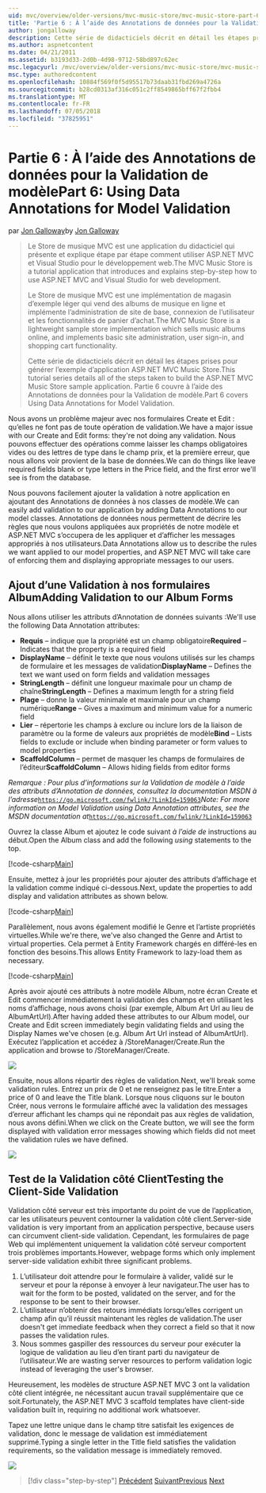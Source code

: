 ```yaml
---
uid: mvc/overview/older-versions/mvc-music-store/mvc-music-store-part-6
title: 'Partie 6 : À l’aide des Annotations de données pour la Validation de modèle | Microsoft Docs'
author: jongalloway
description: Cette série de didacticiels décrit en détail les étapes prises pour générer l’exemple d’application ASP.NET MVC Music Store. Partie 6 couvre à l’aide des Annotations de données pour le modèle V...
ms.author: aspnetcontent
ms.date: 04/21/2011
ms.assetid: b3193d33-2d0b-4d98-9712-58bd897c62ec
msc.legacyurl: /mvc/overview/older-versions/mvc-music-store/mvc-music-store-part-6
msc.type: authoredcontent
ms.openlocfilehash: 10884f569f0f5d95517b73daab31fbd269a4726a
ms.sourcegitcommit: b28cd0313af316c051c2ff8549865bff67f2fbb4
ms.translationtype: MT
ms.contentlocale: fr-FR
ms.lasthandoff: 07/05/2018
ms.locfileid: "37825951"
---
```

<a name="part-6-using-data-annotations-for-model-validation"></a><span data-ttu-id="df960-104">Partie 6 : À l’aide des Annotations de données pour la Validation de modèle</span><span class="sxs-lookup"><span data-stu-id="df960-104">Part 6: Using Data Annotations for Model Validation</span></span>
====================
<span data-ttu-id="df960-105">par [Jon Galloway](https://github.com/jongalloway)</span><span class="sxs-lookup"><span data-stu-id="df960-105">by [Jon Galloway](https://github.com/jongalloway)</span></span>

> <span data-ttu-id="df960-106">Le Store de musique MVC est une application du didacticiel qui présente et explique étape par étape comment utiliser ASP.NET MVC et Visual Studio pour le développement web.</span><span class="sxs-lookup"><span data-stu-id="df960-106">The MVC Music Store is a tutorial application that introduces and explains step-by-step how to use ASP.NET MVC and Visual Studio for web development.</span></span>  
>   
> <span data-ttu-id="df960-107">Le Store de musique MVC est une implémentation de magasin d’exemple léger qui vend des albums de musique en ligne et implémente l’administration de site de base, connexion de l’utilisateur et les fonctionnalités de panier d’achat.</span><span class="sxs-lookup"><span data-stu-id="df960-107">The MVC Music Store is a lightweight sample store implementation which sells music albums online, and implements basic site administration, user sign-in, and shopping cart functionality.</span></span>  
>   
> <span data-ttu-id="df960-108">Cette série de didacticiels décrit en détail les étapes prises pour générer l’exemple d’application ASP.NET MVC Music Store.</span><span class="sxs-lookup"><span data-stu-id="df960-108">This tutorial series details all of the steps taken to build the ASP.NET MVC Music Store sample application.</span></span> <span data-ttu-id="df960-109">Partie 6 couvre à l’aide des Annotations de données pour la Validation de modèle.</span><span class="sxs-lookup"><span data-stu-id="df960-109">Part 6 covers Using Data Annotations for Model Validation.</span></span>


<span data-ttu-id="df960-110">Nous avons un problème majeur avec nos formulaires Create et Edit : qu’elles ne font pas de toute opération de validation.</span><span class="sxs-lookup"><span data-stu-id="df960-110">We have a major issue with our Create and Edit forms: they're not doing any validation.</span></span> <span data-ttu-id="df960-111">Nous pouvons effectuer des opérations comme laisser les champs obligatoires vides ou des lettres de type dans le champ prix, et la première erreur, que nous allons voir provient de la base de données.</span><span class="sxs-lookup"><span data-stu-id="df960-111">We can do things like leave required fields blank or type letters in the Price field, and the first error we'll see is from the database.</span></span>

<span data-ttu-id="df960-112">Nous pouvons facilement ajouter la validation à notre application en ajoutant des Annotations de données à nos classes de modèle.</span><span class="sxs-lookup"><span data-stu-id="df960-112">We can easily add validation to our application by adding Data Annotations to our model classes.</span></span> <span data-ttu-id="df960-113">Annotations de données nous permettent de décrire les règles que nous voulons appliquées aux propriétés de notre modèle et ASP.NET MVC s’occupera de les appliquer et d’afficher les messages appropriés à nos utilisateurs.</span><span class="sxs-lookup"><span data-stu-id="df960-113">Data Annotations allow us to describe the rules we want applied to our model properties, and ASP.NET MVC will take care of enforcing them and displaying appropriate messages to our users.</span></span>

## <a name="adding-validation-to-our-album-forms"></a><span data-ttu-id="df960-114">Ajout d’une Validation à nos formulaires Album</span><span class="sxs-lookup"><span data-stu-id="df960-114">Adding Validation to our Album Forms</span></span>

<span data-ttu-id="df960-115">Nous allons utiliser les attributs d’Annotation de données suivants :</span><span class="sxs-lookup"><span data-stu-id="df960-115">We'll use the following Data Annotation attributes:</span></span>

- <span data-ttu-id="df960-116">**Requis** – indique que la propriété est un champ obligatoire</span><span class="sxs-lookup"><span data-stu-id="df960-116">**Required** – Indicates that the property is a required field</span></span>
- <span data-ttu-id="df960-117">**DisplayName** – définit le texte que nous voulons utilisés sur les champs de formulaire et les messages de validation</span><span class="sxs-lookup"><span data-stu-id="df960-117">**DisplayName** – Defines the text we want used on form fields and validation messages</span></span>
- <span data-ttu-id="df960-118">**StringLength** – définit une longueur maximale pour un champ de chaîne</span><span class="sxs-lookup"><span data-stu-id="df960-118">**StringLength** – Defines a maximum length for a string field</span></span>
- <span data-ttu-id="df960-119">**Plage** – donne la valeur minimale et maximale pour un champ numérique</span><span class="sxs-lookup"><span data-stu-id="df960-119">**Range** – Gives a maximum and minimum value for a numeric field</span></span>
- <span data-ttu-id="df960-120">**Lier** – répertorie les champs à exclure ou inclure lors de la liaison de paramètre ou la forme de valeurs aux propriétés de modèle</span><span class="sxs-lookup"><span data-stu-id="df960-120">**Bind** – Lists fields to exclude or include when binding parameter or form values to model properties</span></span>
- <span data-ttu-id="df960-121">**ScaffoldColumn** – permet de masquer les champs de formulaires de l’éditeur</span><span class="sxs-lookup"><span data-stu-id="df960-121">**ScaffoldColumn** – Allows hiding fields from editor forms</span></span>

<span data-ttu-id="df960-122">*Remarque : Pour plus d’informations sur la Validation de modèle à l’aide des attributs d’Annotation de données, consultez la documentation MSDN à l’adresse*[`https://go.microsoft.com/fwlink/?LinkId=159063`](https://go.microsoft.com/fwlink/?LinkId=159063)</span><span class="sxs-lookup"><span data-stu-id="df960-122">*Note: For more information on Model Validation using Data Annotation attributes, see the MSDN documentation at*[`https://go.microsoft.com/fwlink/?LinkId=159063`](https://go.microsoft.com/fwlink/?LinkId=159063)</span></span>

<span data-ttu-id="df960-123">Ouvrez la classe Album et ajoutez le code suivant *à l’aide de* instructions au début.</span><span class="sxs-lookup"><span data-stu-id="df960-123">Open the Album class and add the following *using* statements to the top.</span></span>

[!code-csharp[Main](mvc-music-store-part-6/samples/sample1.cs)]

<span data-ttu-id="df960-124">Ensuite, mettez à jour les propriétés pour ajouter des attributs d’affichage et la validation comme indiqué ci-dessous.</span><span class="sxs-lookup"><span data-stu-id="df960-124">Next, update the properties to add display and validation attributes as shown below.</span></span>

[!code-csharp[Main](mvc-music-store-part-6/samples/sample2.cs)]

<span data-ttu-id="df960-125">Parallèlement, nous avons également modifié le Genre et l’artiste propriétés virtuelles.</span><span class="sxs-lookup"><span data-stu-id="df960-125">While we're there, we've also changed the Genre and Artist to virtual properties.</span></span> <span data-ttu-id="df960-126">Cela permet à Entity Framework chargés en différé-les en fonction des besoins.</span><span class="sxs-lookup"><span data-stu-id="df960-126">This allows Entity Framework to lazy-load them as necessary.</span></span>

[!code-csharp[Main](mvc-music-store-part-6/samples/sample3.cs)]

<span data-ttu-id="df960-127">Après avoir ajouté ces attributs à notre modèle Album, notre écran Create et Edit commencer immédiatement la validation des champs et en utilisant les noms d’affichage, nous avons choisi (par exemple, Album Art Url au lieu de AlbumArtUrl).</span><span class="sxs-lookup"><span data-stu-id="df960-127">After having added these attributes to our Album model, our Create and Edit screen immediately begin validating fields and using the Display Names we've chosen (e.g. Album Art Url instead of AlbumArtUrl).</span></span> <span data-ttu-id="df960-128">Exécutez l’application et accédez à /StoreManager/Create.</span><span class="sxs-lookup"><span data-stu-id="df960-128">Run the application and browse to /StoreManager/Create.</span></span>

![](mvc-music-store-part-6/_static/image1.png)

<span data-ttu-id="df960-129">Ensuite, nous allons répartir des règles de validation.</span><span class="sxs-lookup"><span data-stu-id="df960-129">Next, we'll break some validation rules.</span></span> <span data-ttu-id="df960-130">Entrez un prix de 0 et ne renseignez pas le titre.</span><span class="sxs-lookup"><span data-stu-id="df960-130">Enter a price of 0 and leave the Title blank.</span></span> <span data-ttu-id="df960-131">Lorsque nous cliquons sur le bouton Créer, nous verrons le formulaire affiché avec la validation des messages d’erreur affichant les champs qui ne répondait pas aux règles de validation, nous avons défini.</span><span class="sxs-lookup"><span data-stu-id="df960-131">When we click on the Create button, we will see the form displayed with validation error messages showing which fields did not meet the validation rules we have defined.</span></span>

![](mvc-music-store-part-6/_static/image2.png)

## <a name="testing-the-client-side-validation"></a><span data-ttu-id="df960-132">Test de la Validation côté Client</span><span class="sxs-lookup"><span data-stu-id="df960-132">Testing the Client-Side Validation</span></span>

<span data-ttu-id="df960-133">Validation côté serveur est très importante du point de vue de l’application, car les utilisateurs peuvent contourner la validation côté client.</span><span class="sxs-lookup"><span data-stu-id="df960-133">Server-side validation is very important from an application perspective, because users can circumvent client-side validation.</span></span> <span data-ttu-id="df960-134">Cependant, les formulaires de page Web qui implémentent uniquement la validation côté serveur comportent trois problèmes importants.</span><span class="sxs-lookup"><span data-stu-id="df960-134">However, webpage forms which only implement server-side validation exhibit three significant problems.</span></span>

1. <span data-ttu-id="df960-135">L’utilisateur doit attendre pour le formulaire à valider, validé sur le serveur et pour la réponse à envoyer à leur navigateur.</span><span class="sxs-lookup"><span data-stu-id="df960-135">The user has to wait for the form to be posted, validated on the server, and for the response to be sent to their browser.</span></span>
2. <span data-ttu-id="df960-136">L’utilisateur n’obtenir des retours immédiats lorsqu’elles corrigent un champ afin qu’il réussit maintenant les règles de validation.</span><span class="sxs-lookup"><span data-stu-id="df960-136">The user doesn't get immediate feedback when they correct a field so that it now passes the validation rules.</span></span>
3. <span data-ttu-id="df960-137">Nous sommes gaspiller des ressources du serveur pour exécuter la logique de validation au lieu d’en tirant parti du navigateur de l’utilisateur.</span><span class="sxs-lookup"><span data-stu-id="df960-137">We are wasting server resources to perform validation logic instead of leveraging the user's browser.</span></span>

<span data-ttu-id="df960-138">Heureusement, les modèles de structure ASP.NET MVC 3 ont la validation côté client intégrée, ne nécessitant aucun travail supplémentaire que ce soit.</span><span class="sxs-lookup"><span data-stu-id="df960-138">Fortunately, the ASP.NET MVC 3 scaffold templates have client-side validation built in, requiring no additional work whatsoever.</span></span>

<span data-ttu-id="df960-139">Tapez une lettre unique dans le champ titre satisfait les exigences de validation, donc le message de validation est immédiatement supprimé.</span><span class="sxs-lookup"><span data-stu-id="df960-139">Typing a single letter in the Title field satisfies the validation requirements, so the validation message is immediately removed.</span></span>

![](mvc-music-store-part-6/_static/image3.png)


> [!div class="step-by-step"]
> <span data-ttu-id="df960-140">[Précédent](mvc-music-store-part-5.md)
> [Suivant](mvc-music-store-part-7.md)</span><span class="sxs-lookup"><span data-stu-id="df960-140">[Previous](mvc-music-store-part-5.md)
[Next](mvc-music-store-part-7.md)</span></span>
